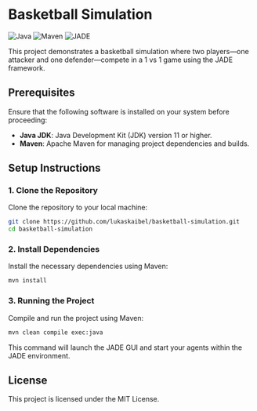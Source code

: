 # Basketball Simulation

![Java](https://img.shields.io/badge/Java-11%2B-blue)
![Maven](https://img.shields.io/badge/Maven-3.6.3%2B-orange)
![JADE](https://img.shields.io/badge/JADE-4.5-green)

This project demonstrates a basketball simulation where two players—one attacker and one defender—compete in a 1 vs 1 game using the JADE framework.

## Prerequisites

Ensure that the following software is installed on your system before proceeding:

- **Java JDK**: Java Development Kit (JDK) version 11 or higher.
- **Maven**: Apache Maven for managing project dependencies and builds.

## Setup Instructions

### 1. Clone the Repository

Clone the repository to your local machine:
```bash
git clone https://github.com/lukaskaibel/basketball-simulation.git
cd basketball-simulation
```

### 2. Install Dependencies

Install the necessary dependencies using Maven:
```bash
mvn install
```

### 3. Running the Project

Compile and run the project using Maven:
```bash
mvn clean compile exec:java
```
This command will launch the JADE GUI and start your agents within the JADE environment.

## License

This project is licensed under the MIT License.
